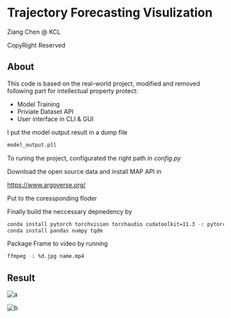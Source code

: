 # Trajectory Forecasting Visulization

Ziang Chen @ KCL



CopyRight Reserved



## About

This code is based on the real-world project, modified and removed following part for intellectual property protect:

* Model Training 
* Priviate Dataset API
* User interface in CLI & GUI

I put the model output result in a dump file 

```bash
model_output.pll
```

To runing the project, configurated the right path in *config.py*

Download the open source data and install MAP API in 

https://www.argoverse.org/


Put to the coressponding floder


Finally build the neccessary depnedency by

```bash
conda install pytorch torchvision torchaudio cudatoolkit=11.3 -c pytorch
conda install pandas numpy tqdm
```

Package Frame to video by running
```bash
ffmpeg -i %d.jpg name.mp4
```

## Result

![a](https://github.com/Ziang-Chen/TrajectoryForecasting/tree/main/model_outputs/model_predict.gif)

![b](https://github.com/Ziang-Chen/TrajectoryForecasting/tree/main/intend_viz/intend.gif)

